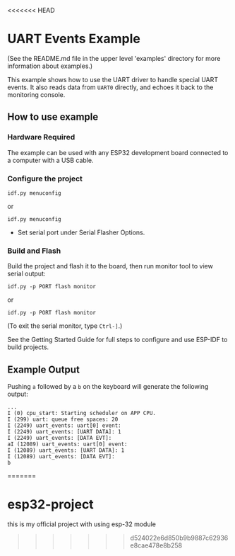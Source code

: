 <<<<<<< HEAD
# UART Events Example

(See the README.md file in the upper level 'examples' directory for more information about examples.)

This example shows how to use the UART driver to handle special UART events. It also reads data from `UART0` directly,
and echoes it back to the monitoring console.

## How to use example

### Hardware Required

The example can be used with any ESP32 development board connected to a computer with a USB cable.

### Configure the project

```
idf.py menuconfig
```
or
```
idf.py menuconfig
```

* Set serial port under Serial Flasher Options.

### Build and Flash

Build the project and flash it to the board, then run monitor tool to view serial output:

```
idf.py -p PORT flash monitor
```
or
```
idf.py -p PORT flash monitor
```

(To exit the serial monitor, type ``Ctrl-]``.)

See the Getting Started Guide for full steps to configure and use ESP-IDF to build projects.

## Example Output

Pushing `a` followed by a `b` on the keyboard will generate the following output:
```
...
I (0) cpu_start: Starting scheduler on APP CPU.
I (299) uart: queue free spaces: 20
I (2249) uart_events: uart[0] event:
I (2249) uart_events: [UART DATA]: 1
I (2249) uart_events: [DATA EVT]:
aI (12089) uart_events: uart[0] event:
I (12089) uart_events: [UART DATA]: 1
I (12089) uart_events: [DATA EVT]:
b
```
=======
# esp32-project
this is my official project with using esp-32 module
>>>>>>> d524022e6d850b9b9887c62936e8cae478e8b258
